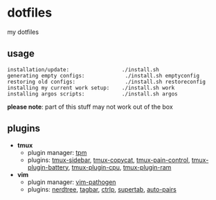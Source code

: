 dotfiles
========
my dotfiles

usage
-----

```
installation/update:                 ./install.sh
generating empty configs:             ./install.sh emptyconfig
restoring old configs:                ./install.sh restoreconfig
installing my current work setup:    ./install.sh work
installing argos scripts:            ./install.sh argos
```

**please note**: part of this stuff may not work out of the box

plugins
-------
- **tmux**
  - plugin manager: [tpm](https://github.com/tmux-plugins/tpm)
  - plugins: [tmux-sidebar](https://github.com/tmux-plugins/tmux-sidebar), [tmux-copycat](https://github.com/tmux-plugins/tmux-copycat), [tmux-pain-control](https://github.com/tmux-plugins/tmux-pain-control), [tmux-plugin-battery](https://github.com/pwittchen/tmux-plugin-battery), [tmux-plugin-cpu](https://github.com/pwittchen/tmux-plugin-cpu), [tmux-plugin-ram](https://github.com/pwittchen/tmux-plugin-ram)
- **vim**
  - plugin manager: [vim-pathogen](https://github.com/tpope/vim-pathogen)
  - plugins: [nerdtree](https://github.com/scrooloose/nerdtree), [tagbar](https://github.com/majutsushi/tagbar), [ctrlp](https://github.com/kien/ctrlp.vim), [supertab](https://github.com/ervandew/supertab), [auto-pairs](https://github.com/jiangmiao/auto-pairs)
